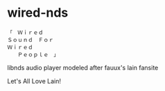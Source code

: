 # wired-nds
```
「　Ｗｉｒｅｄ　　
Ｓｏｕｎｄ　Ｆｏｒ
Ｗｉｒｅｄ
　　Ｐｅｏｐｌｅ　」
```
libnds audio player modeled after fauux's lain fansite

Let's All Love Lain!
